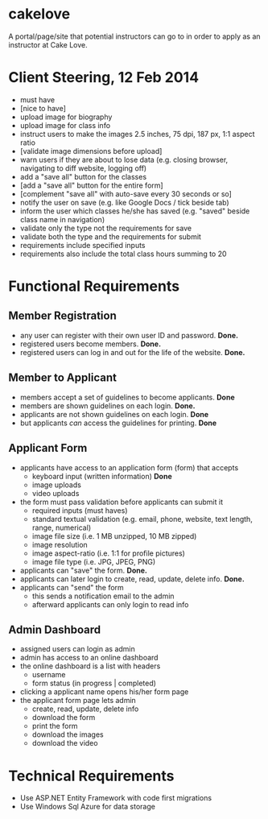 # cakelove

A portal/page/site that potential instructors can go to in order to apply as an instructor at Cake Love.

# Client Steering, 12 Feb 2014

- must have
- [nice to have]
- upload image for biography
- upload image for class info
- instruct users to make the images 2.5 inches, 75 dpi, 187 px, 1:1 aspect ratio
- [validate image dimensions before upload]
- warn users if they are about to lose data (e.g. closing browser, navigating to diff website, logging off)
- add a "save all" button for the classes
- [add a "save all" button for the entire form]
- [complement "save all" with auto-save every 30 seconds or so]
- notify the user on save (e.g. like Google Docs / tick beside tab)
- inform the user which classes he/she has saved (e.g. "saved" beside class name in navigation)
- validate only the type not the requirements for save
- validate both the type and the requirements for submit
- requirements include specified inputs
- requirements also include the total class hours summing to 20

# Functional Requirements

## Member Registration

- any user can register with their own user ID and password. **Done.**
- registered users become members.  **Done.**
- registered users can log in and out for the life of the website. **Done.**

## Member to Applicant

- members accept a set of guidelines to become applicants. **Done**
- members are shown guidelines on each login.  **Done.**
- applicants are not shown guidelines on each login. **Done**
- but applicants *can* access the guidelines for printing. **Done**

## Applicant Form

- applicants have access to an application form (form) that accepts
    - keyboard input (written information) **Done**
    - image uploads
    - video uploads
- the form must pass validation before applicants can submit it
    - required inputs (must haves)
    - standard textual validation (e.g. email, phone, website, text length, range, numerical)
    - image file size (i.e. 1 MB unzipped, 10 MB zipped)
    - image resolution
    - image aspect-ratio (i.e. 1:1 for profile pictures)
    - image file type (i.e. JPG, JPEG, PNG)
- applicants can "save" the form. **Done.**
- applicants can later login to create, read, update, delete info. **Done.**
- applicants can "send" the form
    - this sends a notification email to the admin
    - afterward applicants can only login to read info

## Admin Dashboard

- assigned users can login as admin
- admin has access to an online dashboard
- the online dashboard is a list with headers
    - username
    - form status (in progress | completed)
- clicking a applicant name opens his/her form page
- the applicant form page lets admin
    - create, read, update, delete info
    - download the form
    - print the form
    - download the images
    - download the video

# Technical Requirements

- Use ASP.NET Entity Framework with code first migrations
- Use Windows Sql Azure for data storage


